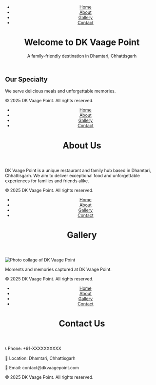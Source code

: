 <!DOCTYPE html>
<html lang="en">
<head>
  <meta charset="UTF-8">
  <meta name="viewport" content="width=device-width, initial-scale=1.0">
  <title>DK Vaage Point</title>
  <link rel="stylesheet" href="assets/styles.css">
</head>
<body>
  <header>
    <nav>
      <ul>
        <li><a href="index.html">Home</a></li>
        <li><a href="about.html">About</a></li>
        <li><a href="gallery.html">Gallery</a></li>
        <li><a href="contact.html">Contact</a></li>
      </ul>
    </nav>
    <h1>Welcome to DK Vaage Point</h1>
    <p>A family-friendly destination in Dhamtari, Chhattisgarh</p>
  </header>

  <main>
    <section>
      <h2>Our Specialty</h2>
      <p>We serve delicious meals and unforgettable memories.</p>
    </section>
  </main>

  <footer>
    <p>&copy; 2025 DK Vaage Point. All rights reserved.</p>
  </footer>
</body>
</html>

<!-- about.html -->
<!DOCTYPE html>
<html lang="en">
<head>
  <meta charset="UTF-8">
  <meta name="viewport" content="width=device-width, initial-scale=1.0">
  <title>About - DK Vaage Point</title>
  <link rel="stylesheet" href="assets/styles.css">
</head>
<body>
  <header>
    <nav>
      <ul>
        <li><a href="index.html">Home</a></li>
        <li><a href="about.html">About</a></li>
        <li><a href="gallery.html">Gallery</a></li>
        <li><a href="contact.html">Contact</a></li>
      </ul>
    </nav>
    <h1>About Us</h1>
  </header>
  <main>
    <section>
      <p>DK Vaage Point is a unique restaurant and family hub based in Dhamtari, Chhattisgarh. We aim to deliver exceptional food and unforgettable experiences for families and friends alike.</p>
    </section>
  </main>
  <footer>
    <p>&copy; 2025 DK Vaage Point. All rights reserved.</p>
  </footer>
</body>
</html>

<!-- gallery.html -->
<!DOCTYPE html>
<html lang="en">
<head>
  <meta charset="UTF-8">
  <meta name="viewport" content="width=device-width, initial-scale=1.0">
  <title>Gallery - DK Vaage Point</title>
  <link rel="stylesheet" href="assets/styles.css">
</head>
<body>
  <header>
    <nav>
      <ul>
        <li><a href="index.html">Home</a></li>
        <li><a href="about.html">About</a></li>
        <li><a href="gallery.html">Gallery</a></li>
        <li><a href="contact.html">Contact</a></li>
      </ul>
    </nav>
    <h1>Gallery</h1>
  </header>
  <main>
    <section class="gallery">
      <img src="assets/images/collage.jpg" alt="Photo collage of DK Vaage Point">
      <p>Moments and memories captured at DK Vaage Point.</p>
    </section>
  </main>
  <footer>
    <p>&copy; 2025 DK Vaage Point. All rights reserved.</p>
  </footer>
</body>
</html>

<!-- contact.html -->
<!DOCTYPE html>
<html lang="en">
<head>
  <meta charset="UTF-8">
  <meta name="viewport" content="width=device-width, initial-scale=1.0">
  <title>Contact - DK Vaage Point</title>
  <link rel="stylesheet" href="assets/styles.css">
</head>
<body>
  <header>
    <nav>
      <ul>
        <li><a href="index.html">Home</a></li>
        <li><a href="about.html">About</a></li>
        <li><a href="gallery.html">Gallery</a></li>
        <li><a href="contact.html">Contact</a></li>
      </ul>
    </nav>
    <h1>Contact Us</h1>
  </header>
  <main>
    <section>
      <p>📞 Phone: +91-XXXXXXXXXX</p>
      <p>📍 Location: Dhamtari, Chhattisgarh</p>
      <p>📧 Email: contact@dkvaagepoint.com</p>
    </section>
  </main>
  <footer>
    <p>&copy; 2025 DK Vaage Point. All rights reserved.</p>
  </footer>
</body>
</html>
